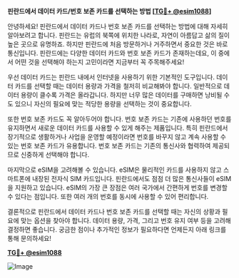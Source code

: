 **핀란드에서 데이터 카드/번호 보존 카드를 선택하는 방법 [[TG💪+ @esim1088](https://t.me/s/esim1088)]**

안녕하세요! 핀란드에서 데이터 카드나 번호 보존 카드를 선택하는 방법에 대해 자세히 알아보려고 합니다. 핀란드는 유럽의 북쪽에 위치한 나라로, 자연이 아름답고 삶의 질이 높은 곳으로 유명하죠. 하지만 핀란드에 처음 방문하거나 거주하면서 중요한 것은 바로 통신입니다. 핀란드에는 다양한 데이터 카드와 번호 보존 카드가 존재하는데요, 이 중에서 어떤 것을 선택해야 하는지 고민이라면 지금부터 꼭 주목해주세요!

우선 데이터 카드는 핀란드 내에서 인터넷을 사용하기 위한 기본적인 도구입니다. 데이터 카드를 선택할 때는 데이터 용량과 가격을 철저히 비교해봐야 합니다. 일반적으로 데이터 용량이 클수록 가격은 올라갑니다. 하지만 너무 많은 데이터를 구매하면 낭비될 수도 있으니 자신의 필요에 맞는 적당한 용량을 선택하는 것이 중요합니다.

또한 번호 보존 카드도 꼭 알아두어야 합니다. 번호 보존 카드는 기존에 사용하던 번호를 유지하면서 새로운 데이터 카드를 사용할 수 있게 해주는 제품입니다. 특히 핀란드에서 장기적으로 생활하거나 사업을 운영할 예정이라면 번호를 바꾸지 않고 계속 사용할 수 있는 번호 보존 카드가 유용합니다. 번호 보존 카드는 기존의 통신사와 협력하여 제공되므로 신중하게 선택해야 합니다.

마지막으로 eSIM을 고려해볼 수 있습니다. eSIM은 물리적인 카드를 사용하지 않고 스마트폰에 내장된 전자식 SIM 카드입니다. 핀란드에서도 점점 더 많은 통신사들이 eSIM을 지원하고 있습니다. eSIM의 가장 큰 장점은 여러 국가에서 간편하게 번호를 변경할 수 있다는 점입니다. 또한 여러 개의 번호를 동시에 사용할 수 있어 편리합니다.

결론적으로 핀란드에서 데이터 카드나 번호 보존 카드를 선택할 때는 자신의 상황과 필요에 맞는 옵션을 찾아야 합니다. 데이터 용량, 가격, 그리고 번호 유지 여부 등을 고려해 결정하면 좋습니다. 궁금한 점이나 추가적인 정보가 필요하다면 언제든지 아래 링크를 통해 문의하세요!

**[TG💪+ @esim1088](https://t.me/s/esim1088)**

![Image](https://i.postimg.cc/Y0z9fWf4/image.png)